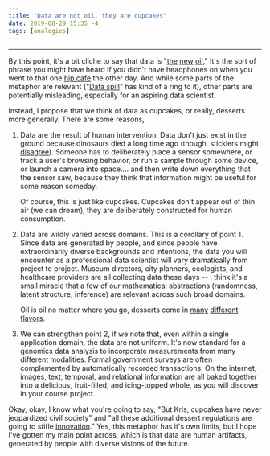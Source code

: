 ```yaml
---
title: "Data are not oil, they are cupcakes"
date: 2019-08-29 15:35 -4
tags: [analogies]
---
```

---

By this point, it's a bit cliche to say that data is
"[the](https://fortune.com/2016/07/11/data-oil-brainstorm-tech/)
[new](https://hackernoon.com/data-is-the-new-oil-1227197762b2/)
[oil](https://www.economist.com/leaders/2017/05/06/the-worlds-most-valuable-resource-is-no-longer-oil-but-data/)[.](https://medium.com/@amitgarg/data-is-the-new-oil-ai-is-the-new-electricity-who-is-building-the-new-railroads-c8995faa8fd2)"
It's the sort of phrase you might have heard if you didn't have headphones on
when you went to that one [hip cafe](https://tinyurl.com/y53g79n6) the other
day. And while some parts of the metaphor are relevant ("[Data
spill](https://fr.wikipedia.org/wiki/Scandale_Facebook-Cambridge_Analytica)" has
kind of a ring to it), other parts are potentially misleading, especially for an
aspiring data scientist.

Instead, I propose that we think of data as cupcakes, or really, desserts more
generally. There are some reasons,

1. Data are the result of human intervention. Data don't just exist in the
   ground because dinosaurs died a long time ago (though, sticklers might
   [disagree](http://dinosaurpictures.org/)). Someone has to deliberately place
   a sensor somewhere, or track a user's browsing behavior, or run a sample
   through some device, or launch a camera into space.... and then write down
   everything that the sensor saw, because they think that information might be
   useful for some reason someday.

   Of course, this is just like cupcakes. Cupcakes don't appear out of thin air
   (we can dream), they are deliberately constructed for human consumption.
2. Data are wildly varied across domains. This is a corollary of point 1. Since
   data are generated by people, and since people have extraordinarily diverse
   backgrounds and intentions, the data you will encounter as a professional
   data scientist will vary dramatically from project to project. Museum
   directors, city planners, ecologists, and healthcare providers are all
   collecting data these days -- I think it's a small miracle that a few of our
   mathematical abstractions (randomness, latent structure, inference) are
   relevant across such broad domains.

   Oil is oil no matter where you go, desserts come in
   [many](https://en.wikipedia.org/wiki/List_of_Turkish_desserts)
   [different](https://en.wikipedia.org/wiki/List_of_Argentine_sweets_and_desserts)
   [flavors](https://en.wikipedia.org/wiki/List_of_Chinese_desserts).
3. We can strengthen point 2, if we note that, even within a single application
   domain, the data are not uniform. It's now standard for a genomics data
   analysis to incorporate measurements from many different modalities. Formal
   government surveys are often complemented by automatically recorded
   transactions. On the internet, images, text, temporal, and relational
   information are all baked together into a delicious, fruit-filled, and
   icing-topped whole, as you will discover in your course project.
   
Okay, okay, I know what you're going to say, "But Kris, cupcakes have never
jeopardized civil society" and "all these additional dessert regulations are
going to stifle [innovation](https://fr.wikipedia.org/wiki/Cake_Boss)." Yes,
this metaphor has it's own limits, but I hope I've gotten my main point across,
which is that data are human artifacts, generated by people with diverse visions
of the future.
